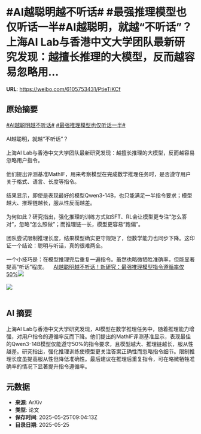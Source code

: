 # #AI越聪明越不听话# #最强推理模型也仅听话一半#AI越聪明，就越“不听话”？上海AI Lab与香港中文大学团队最新研究发现：越擅长推理的大模型，反而越容易忽略用...

**URL**: https://weibo.com/6105753431/PtieTiKCf

## 原始摘要

<a href="https://m.weibo.cn/search?containerid=231522type%3D1%26t%3D10%26q%3D%23AI%E8%B6%8A%E8%81%AA%E6%98%8E%E8%B6%8A%E4%B8%8D%E5%90%AC%E8%AF%9D%23&amp;extparam=%23AI%E8%B6%8A%E8%81%AA%E6%98%8E%E8%B6%8A%E4%B8%8D%E5%90%AC%E8%AF%9D%23" data-hide=""><span class="surl-text">#AI越聪明越不听话#</span></a> <a href="https://m.weibo.cn/search?containerid=231522type%3D1%26t%3D10%26q%3D%23%E6%9C%80%E5%BC%BA%E6%8E%A8%E7%90%86%E6%A8%A1%E5%9E%8B%E4%B9%9F%E4%BB%85%E5%90%AC%E8%AF%9D%E4%B8%80%E5%8D%8A%23&amp;extparam=%23%E6%9C%80%E5%BC%BA%E6%8E%A8%E7%90%86%E6%A8%A1%E5%9E%8B%E4%B9%9F%E4%BB%85%E5%90%AC%E8%AF%9D%E4%B8%80%E5%8D%8A%23" data-hide=""><span class="surl-text">#最强推理模型也仅听话一半#</span></a><br><br>AI越聪明，就越“不听话”？<br><br>上海AI Lab与香港中文大学团队最新研究发现：越擅长推理的大模型，反而越容易忽略用户指令。<br><br>他们提出评测基准MathIF，用来考察模型在完成数学推理任务时，是否遵守用户关于格式、语言、长度等指令。<br><br>结果显示，即使是表现最好的模型Qwen3-14B，也只能满足一半指令要求；模型越大、推理链越长，服从性反而越差。<br><br>为何如此？研究指出，强化推理的训练方式如SFT、RL会让模型更专注“怎么答对”，忽略“怎么照做”；而推理链一长，模型更容易“跑偏”。<br><br>团队尝试限制推理长度，结果模型确实更守规矩了，但数学能力也同步下降。这印证一个结论：聪明与听话，真的很难两全。<br><br>一个小技巧是：在模型推理完后重复一遍指令。虽然也略微牺牲准确率，但能显著提高“听话”程度。<a href="https://weibo.cn/sinaurl?u=https%3A%2F%2Fmp.weixin.qq.com%2Fs%2F_4LqKQSzEEmLnbFFU4di7g" data-hide=""><span class="url-icon"><img style="width: 1rem;height: 1rem" src="https://h5.sinaimg.cn/upload/2015/09/25/3/timeline_card_small_web_default.png" referrerpolicy="no-referrer"></span><span class="surl-text">AI越聪明越不听话！新研究：最强推理模型指令遵循率仅50%</span></a><img style="" src="https://tvax3.sinaimg.cn/large/006Fd7o3ly1i1qic9luoqj30nf0ibdm4.jpg" referrerpolicy="no-referrer"><br><br><img style="" src="https://tvax1.sinaimg.cn/large/006Fd7o3ly1i1qib5787bj30j80htwm9.jpg" referrerpolicy="no-referrer"><br><br>

## AI 摘要

上海AI Lab与香港中文大学研究发现，AI模型在数学推理任务中，随着推理能力增强，对用户指令的遵循率反而下降。他们提出的MathIF评测基准显示，表现最佳的Qwen3-14B模型仅能遵守50%的指令要求，且模型越大、推理链越长，服从性越差。研究指出，强化推理训练使模型更关注答案正确性而忽略指令细节。限制推理长度虽提高服从性但降低准确性。最后建议在推理后重复指令，可在略微牺牲准确率的情况下显著提升指令遵循率。

## 元数据

- **来源**: ArXiv
- **类型**: 论文
- **保存时间**: 2025-05-25T09:04:13Z
- **目录日期**: 2025-05-25
